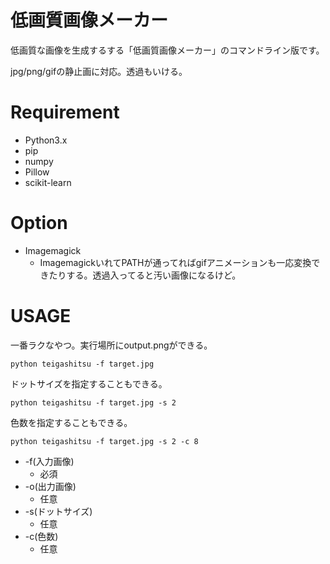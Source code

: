 # 低画質画像メーカー

低画質な画像を生成するする「低画質画像メーカー」のコマンドライン版です。

jpg/png/gifの静止画に対応。透過もいける。

# Requirement

- Python3.x
- pip
- numpy
- Pillow
- scikit-learn

# Option

- Imagemagick
  - ImagemagickいれてPATHが通ってればgifアニメーションも一応変換できたりする。透過入ってると汚い画像になるけど。

# USAGE

一番ラクなやつ。実行場所にoutput.pngができる。

```
python teigashitsu -f target.jpg
```

ドットサイズを指定することもできる。

```
python teigashitsu -f target.jpg -s 2
```

色数を指定することもできる。

```
python teigashitsu -f target.jpg -s 2 -c 8
```

- -f(入力画像)
  - 必須
- -o(出力画像)
  - 任意
- -s(ドットサイズ)
  - 任意
- -c(色数)
  - 任意
